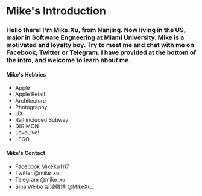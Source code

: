 # Mike's Introduction

### Hello there! I'm Mike.Xu, from Nanjing. Now living in the US, major in Software Engneering at Miami University. Mike is a motivated and loyalty boy. Try to meet me and chat with me on Facebook, Twitter or Telegram. I have provided at the bottom of the intro, and welcome to learn about me.

#### Mike's Hobbies
- Apple
- Apple Retail
- Architecture
- Photography
- UX
- Rail included Subway
- DIGIMON
- LoveLive!
- LEGO

#### Mike's Contact
- Facebook MikeXu1117
- Twitter @mike_xu_
- Telegram @mike_xu
- Sina Weibo 新浪微博 @MikeXu_
